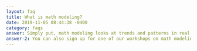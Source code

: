 ```yaml
---
layout: faq
title: What is math modeling?
date: 2019-11-05 08:44:38 -0400
category: faqs
answer: Simply put, math modeling looks at trends and patterns in real-world data to find solutions to some of our most pressing problems. Math modeling merges math (equations, geometry, etc.) and the real world! 
answer-2: You can also sign up for one of our workshops on math modeling to learn more!
---
```

